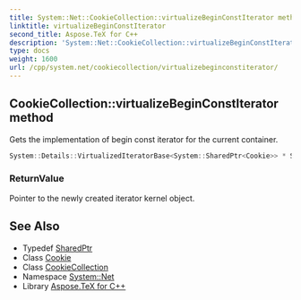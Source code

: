 ```yaml
---
title: System::Net::CookieCollection::virtualizeBeginConstIterator method
linktitle: virtualizeBeginConstIterator
second_title: Aspose.TeX for C++
description: 'System::Net::CookieCollection::virtualizeBeginConstIterator method. Gets the implementation of begin const iterator for the current container in C++.'
type: docs
weight: 1600
url: /cpp/system.net/cookiecollection/virtualizebeginconstiterator/
---
```

## CookieCollection::virtualizeBeginConstIterator method


Gets the implementation of begin const iterator for the current container.

```cpp
System::Details::VirtualizedIteratorBase<System::SharedPtr<Cookie>> * System::Net::CookieCollection::virtualizeBeginConstIterator() const override
```


### ReturnValue

Pointer to the newly created iterator kernel object.

## See Also

* Typedef [SharedPtr](../../../system/sharedptr/)
* Class [Cookie](../../cookie/)
* Class [CookieCollection](../)
* Namespace [System::Net](../../)
* Library [Aspose.TeX for C++](../../../)
